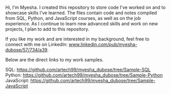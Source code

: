 Hi, I'm Myesha. I created this repository to store code I've worked on and to showcase skills I've learned.
The files contain code and notes compiled from SQL, Python, and JavaScript courses, as well as on the job experience.
As I continue to learn new advanced skills and work on new projects, I plan to add to this repository.

If you like my work and are interested in my background, feel free to connect with me on LinkedIn:
www.linkedin.com/pub/myesha-dubose/57/734/a39.


Below are the direct links to my work samples.

SQL: https://github.com/artech99/myesha_dubose/tree/Sample-SQL
Python: https://github.com/artech99/myesha_dubose/tree/Sample-Python
JavaScript: https://github.com/artech99/myesha_dubose/tree/Sample-JavaScript
